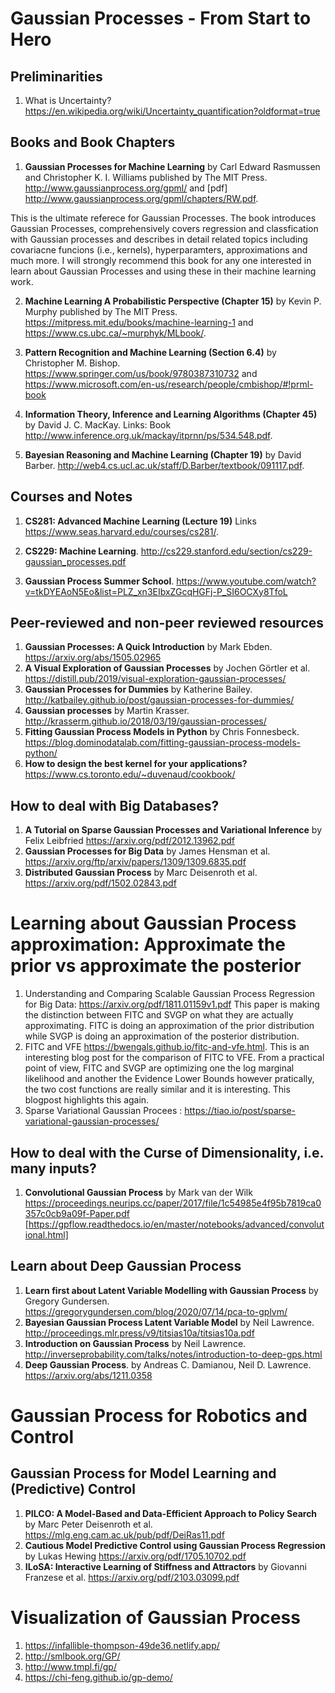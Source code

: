 # Gaussian Processes - From Start to Hero
## Preliminarities 
1. What is Uncertainty? https://en.wikipedia.org/wiki/Uncertainty_quantification?oldformat=true

## Books and Book Chapters
1.  **Gaussian Processes for Machine Learning** by Carl Edward Rasmussen and Christopher K. I. Williams published by The MIT Press. http://www.gaussianprocess.org/gpml/ and [pdf] http://www.gaussianprocess.org/gpml/chapters/RW.pdf.

This is the ultimate referece for Gaussian Processes. The book introduces Gaussian Processes, comprehensively covers regression and classfication with Gaussian processes and describes in detail related topics including covariacne funcions (i.e., kernels), hyperparamters, approximations and much more. I will strongly recommend this book for any one interested in learn about Gaussian Processes and using these in their machine learning work.

2.  **Machine Learning A Probabilistic Perspective (Chapter 15)** by Kevin P. Murphy published by The MIT Press. https://mitpress.mit.edu/books/machine-learning-1 and https://www.cs.ubc.ca/~murphyk/MLbook/.

3. **Pattern Recognition and Machine Learning (Section 6.4)** by Christopher M. Bishop. https://www.springer.com/us/book/9780387310732 and https://www.microsoft.com/en-us/research/people/cmbishop/#!prml-book

4.  **Information Theory, Inference and Learning Algorithms (Chapter 45)** by David J. C. MacKay. Links: Book http://www.inference.org.uk/mackay/itprnn/ps/534.548.pdf.

5.  **Bayesian Reasoning and Machine Learning (Chapter 19)** by David Barber. http://web4.cs.ucl.ac.uk/staff/D.Barber/textbook/091117.pdf.

## Courses and Notes
1.  **CS281: Advanced Machine Learning (Lecture 19)** Links https://www.seas.harvard.edu/courses/cs281/.

2.  **CS229: Machine Learning**. http://cs229.stanford.edu/section/cs229-gaussian_processes.pdf

3. **Gaussian Process Summer School**. https://www.youtube.com/watch?v=tkDYEAoN5Eo&list=PLZ_xn3EIbxZGcqHGFj-P_SI6OCXy8TfoL


## Peer-reviewed and non-peer reviewed resources
1.  **Gaussian Processes: A Quick Introduction** by Mark Ebden. https://arxiv.org/abs/1505.02965
2.  **A Visual Exploration of Gaussian Processes** by Jochen Görtler et al. https://distill.pub/2019/visual-exploration-gaussian-processes/
3.  **Gaussian Processes for Dummies** by Katherine Bailey. http://katbailey.github.io/post/gaussian-processes-for-dummies/
4.  **Gaussian processes** by Martin Krasser. http://krasserm.github.io/2018/03/19/gaussian-processes/
5.  **Fitting Gaussian Process Models in Python** by Chris Fonnesbeck. https://blog.dominodatalab.com/fitting-gaussian-process-models-python/
6.  **How to design the best kernel for your applications?** https://www.cs.toronto.edu/~duvenaud/cookbook/

## How to deal with Big Databases? ##
1. **A Tutorial on Sparse Gaussian Processes and Variational Inference** by Felix Leibfried https://arxiv.org/pdf/2012.13962.pdf
2. **Gaussian Processes for Big Data** by James Hensman et al. https://arxiv.org/ftp/arxiv/papers/1309/1309.6835.pdf
3.  **Distributed Gaussian Process**   by Marc Deisenroth et al. https://arxiv.org/pdf/1502.02843.pdf

# Learning about Gaussian Process approximation: Approximate the prior vs approximate the posterior
1. Understanding and Comparing Scalable Gaussian Process Regression for Big Data: https://arxiv.org/pdf/1811.01159v1.pdf 
This paper is making the distinction between FITC and SVGP on what they are actually approximating. FITC is doing an approximation of the prior distribution while SVGP is doing an approximation of the posterior distribution. 
2. FITC and VFE https://bwengals.github.io/fitc-and-vfe.html. This is an interesting blog post for the comparison of FITC to VFE. From a practical point of view, FITC and SVGP are optimizing one the log marginal likelihood and another the Evidence Lower Bounds however pratically, the two cost functions are really similar and it is interesting. This blogpost highlights this again. 
3. Sparse Variational Gaussian Procees : https://tiao.io/post/sparse-variational-gaussian-processes/

## How to deal with the Curse of Dimensionality, i.e. many inputs?  ##
1. **Convolutional Gaussian Process** by Mark van der Wilk
 https://proceedings.neurips.cc/paper/2017/file/1c54985e4f95b7819ca0357c0cb9a09f-Paper.pdf [https://gpflow.readthedocs.io/en/master/notebooks/advanced/convolutional.html]

## Learn about Deep Gaussian Process
1. **Learn first about Latent Variable Modelling with Gaussian Process**  by Gregory Gundersen. https://gregorygundersen.com/blog/2020/07/14/pca-to-gplvm/
2. **Bayesian Gaussian Process Latent Variable Model** by Neil Lawrence. http://proceedings.mlr.press/v9/titsias10a/titsias10a.pdf
3. **Introduction on Gaussian Process** by Neil Lawrence. http://inverseprobability.com/talks/notes/introduction-to-deep-gps.html
4. **Deep Gaussian Process**. by Andreas C. Damianou, Neil D. Lawrence.  https://arxiv.org/abs/1211.0358

# Gaussian Process for Robotics and Control 
## Gaussian Process for Model Learning and (Predictive) Control ##
1. **PILCO: A Model-Based and Data-Efficient Approach to Policy Search** by Marc Peter Deisenroth et al. https://mlg.eng.cam.ac.uk/pub/pdf/DeiRas11.pdf
2. **Cautious Model Predictive Control using Gaussian Process Regression** by Lukas Hewing https://arxiv.org/pdf/1705.10702.pdf
3. **ILoSA: Interactive Learning of Stiffness and Attractors** by Giovanni Franzese et al. https://arxiv.org/pdf/2103.03099.pdf

# Visualization of Gaussian Process
1. https://infallible-thompson-49de36.netlify.app/
2. http://smlbook.org/GP/
3. http://www.tmpl.fi/gp/
4. https://chi-feng.github.io/gp-demo/


